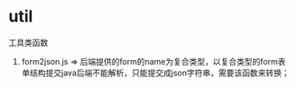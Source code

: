 util
====

工具类函数

1. form2json.js => 后端提供的form的name为复合类型，以复合类型的form表单结构提交java后端不能解析，只能提交成json字符串，需要该函数来转换；
